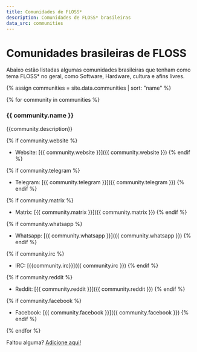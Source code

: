 ```yaml
---
title: Comunidades de FLOSS*
description: Comunidades de FLOSS* brasileiras
data_src: communities
---
```


# Comunidades brasileiras de FLOSS

Abaixo estão listadas algumas comunidades brasileiras que tenham como tema FLOSS* no geral, como Software, Hardware, cultura e afins livres.

{% assign communities = site.data.communities | sort: "name" %}

{% for community in communities %}


### {{ community.name }}

{{community.description}}

{% if community.website %}
- Website: [{{ community.website }}]({{ community.website }})
{% endif %}

{% if community.telegram %}
- Telegram: [{{ community.telegram }}]({{ community.telegram }})
{% endif %}

{% if community.matrix %}
- Matrix: [{{ community.matrix }}]({{ community.matrix }})
{% endif %}

{% if community.whatsapp %}
- Whatsapp: [{{ community.whatsapp }}]({{ community.whatsapp }})
{% endif %}

{% if community.irc %}
- IRC: [{{community.irc}}]({{ community.irc }})
{% endif %}

{% if community.reddit %}
- Reddit: [{{ community.reddit }}]({{ community.reddit }})
{% endif %}

{% if community.facebook %}
- Facebook: [{{ community.facebook }}]({{ community.facebook }})
{% endif %}


{% endfor %}

Faltou alguma? [Adicione aqui!](https://github.com/gelos-icmc/site/blob/main/src/_data/communities.yml)

